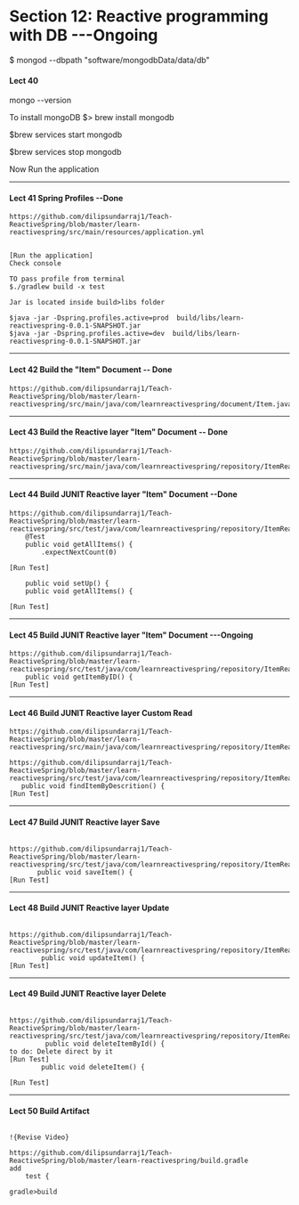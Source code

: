 # Section 12: Reactive programming with DB  ---Ongoing

$ mongod --dbpath "software/mongodbData/data/db"

#### Lect 40
mongo --version

To install mongoDB
$> brew install mongodb

$brew services start mongodb

$brew services stop mongodb

Now Run the application

-----------------

#### Lect 41 Spring Profiles  --Done

```
https://github.com/dilipsundarraj1/Teach-ReactiveSpring/blob/master/learn-reactivespring/src/main/resources/application.yml


[Run the application] 
Check console 

TO pass profile from terminal 
$./gradlew build -x test 

Jar is located inside build>libs folder

$java -jar -Dspring.profiles.active=prod  build/libs/learn-reactivespring-0.0.1-SNAPSHOT.jar
$java -jar -Dspring.profiles.active=dev  build/libs/learn-reactivespring-0.0.1-SNAPSHOT.jar

```

-----------------

#### Lect 42 Build the "Item" Document  -- Done

```
https://github.com/dilipsundarraj1/Teach-ReactiveSpring/blob/master/learn-reactivespring/src/main/java/com/learnreactivespring/document/Item.java

```

-----------------

#### Lect 43 Build the Reactive layer "Item" Document  -- Done

```
https://github.com/dilipsundarraj1/Teach-ReactiveSpring/blob/master/learn-reactivespring/src/main/java/com/learnreactivespring/repository/ItemReactiveRepository.java
```

-----------------

#### Lect 44 Build JUNIT Reactive layer "Item" Document  --Done

```
https://github.com/dilipsundarraj1/Teach-ReactiveSpring/blob/master/learn-reactivespring/src/test/java/com/learnreactivespring/repository/ItemReactiveRepositorytest.java
    @Test
    public void getAllItems() {
        .expectNextCount(0)
        
[Run Test]

    public void setUp() {
    public void getAllItems() {
 
[Run Test]
```

-----------------

#### Lect 45 Build JUNIT Reactive layer "Item" Document ---Ongoing

```
https://github.com/dilipsundarraj1/Teach-ReactiveSpring/blob/master/learn-reactivespring/src/test/java/com/learnreactivespring/repository/ItemReactiveRepositorytest.java
    public void getItemByID() {
[Run Test]

 ```

-----------------

#### Lect 46 Build JUNIT Reactive layer Custom Read

```
https://github.com/dilipsundarraj1/Teach-ReactiveSpring/blob/master/learn-reactivespring/src/main/java/com/learnreactivespring/repository/ItemReactiveRepository.java

https://github.com/dilipsundarraj1/Teach-ReactiveSpring/blob/master/learn-reactivespring/src/test/java/com/learnreactivespring/repository/ItemReactiveRepositorytest.java
   public void findItemByDescrition() {
[Run Test]

 ```

-----------------

#### Lect 47 Build JUNIT Reactive layer Save

```

https://github.com/dilipsundarraj1/Teach-ReactiveSpring/blob/master/learn-reactivespring/src/test/java/com/learnreactivespring/repository/ItemReactiveRepositorytest.java
       public void saveItem() {
[Run Test]

 ```

-----------------

#### Lect 48 Build JUNIT Reactive layer Update

```

https://github.com/dilipsundarraj1/Teach-ReactiveSpring/blob/master/learn-reactivespring/src/test/java/com/learnreactivespring/repository/ItemReactiveRepositorytest.java
        public void updateItem() {
[Run Test]

 ```

-----------------

#### Lect 49 Build JUNIT Reactive layer Delete

```

https://github.com/dilipsundarraj1/Teach-ReactiveSpring/blob/master/learn-reactivespring/src/test/java/com/learnreactivespring/repository/ItemReactiveRepositorytest.java
         public void deleteItemById() {
to do: Delete direct by it
[Run Test]
        public void deleteItem() {

[Run Test]

 ```

-----------------

#### Lect 50 Build Artifact 

```

!{Revise Video}

https://github.com/dilipsundarraj1/Teach-ReactiveSpring/blob/master/learn-reactivespring/build.gradle
add 
    test {
    
gradle>build

